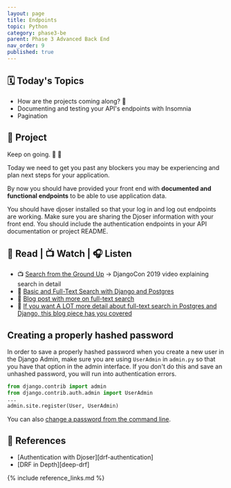 ```yaml
---
layout: page
title: Endpoints
topic: Python
category: phase3-be
parent: Phase 3 Advanced Back End
nav_order: 9
published: true
---
```


## 🗓️ Today's Topics

- How are the projects coming along? 👀
- Documenting and testing your API's endpoints with Insomnia
- Pagination

## 🎯 Project

Keep on going. 💪 🚀

Today we need to get you past any blockers you may be experiencing and plan next steps for your application.

By now you should have provided your front end with **documented and functional endpoints** to be able to use application data.

You should have djoser installed so that your log in and log out endpoints are working. Make sure you are sharing the Djoser information with your front end. You should include the authentication endpoints in your API documentation or project README.

## 📖 Read | 📺 Watch | 🎧 Listen

- 📺 [Search from the Ground Up](https://www.youtube.com/watch?v=is3R8d420D4&list=PL2NFhrDSOxgXXUMIGOs8lNe2B-f4pXOX-&index=2) -> DjangoCon 2019 video explaining search in detail
- 📖 [Basic and Full-Text Search with Django and Postgres](https://testdriven.io/blog/django-search/)
- 📖 [Blog post with more on full-text search](https://www.netlandish.com/blog/2020/06/22/full-text-search-django-postgresql/)
- 📖 [If you want A LOT more detail about full-text search in Postgres and Django, this blog piece has you covered](https://pganalyze.com/blog/full-text-search-django-postgres)

## Creating a properly hashed password

In order to save a properly hashed password when you create a new user in the Django Admin, make sure you are using `UserAdmin` in `admin.py` so that you have that option in the admin interface. If you don't do this and save an unhashed password, you will run into authentication errors.

```py
from django.contrib import admin
from django.contrib.auth.admin import UserAdmin
...
admin.site.register(User, UserAdmin)
```

You can also [change a password from the command line](https://docs.djangoproject.com/en/4.0/topics/auth/default/#changing-passwords).

## 🔖 References

- [Authentication with Djoser][drf-authentication]
- [DRF in Depth][deep-drf]

{% include reference_links.md %}
